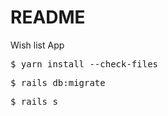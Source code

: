 # README

Wish list App

<pre>$ yarn install --check-files
</pre>
<pre>$ rails db:migrate
</pre>
<pre>$ rails s
</pre>